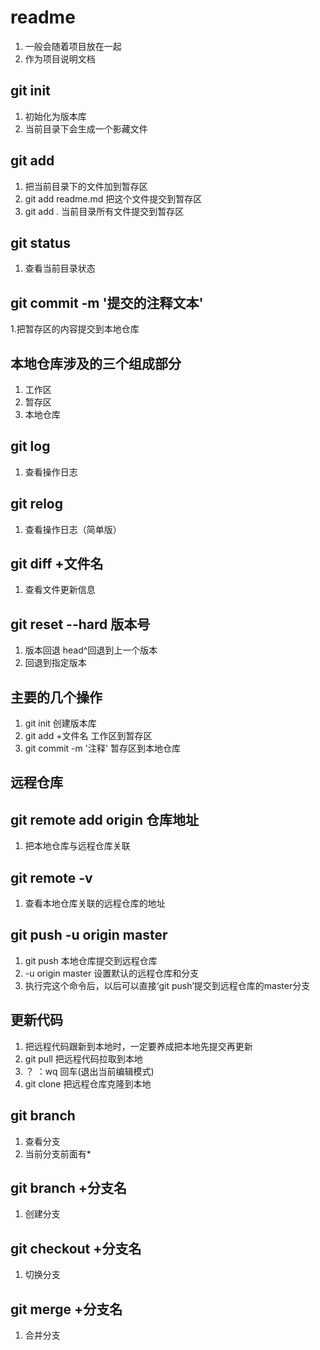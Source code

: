 # readme

1. 一般会随着项目放在一起
2. 作为项目说明文档

## git init

 1. 初始化为版本库
 2. 当前目录下会生成一个影藏文件

## git add

 1. 把当前目录下的文件加到暂存区
 2. git add readme.md 把这个文件提交到暂存区
 3. git add . 当前目录所有文件提交到暂存区

## git status

 1. 查看当前目录状态

## git commit -m '提交的注释文本'

 1.把暂存区的内容提交到本地仓库

## 本地仓库涉及的三个组成部分

1. 工作区
2. 暂存区
3. 本地仓库

## git log

1. 查看操作日志

## git relog

1. 查看操作日志（简单版）

## git diff +文件名

1. 查看文件更新信息

## git reset --hard 版本号

1. 版本回退 head^回退到上一个版本
2. 回退到指定版本

## 主要的几个操作

1. git init  创建版本库
2. git add +文件名  工作区到暂存区
3. git commit -m '注释'  暂存区到本地仓库

## 远程仓库

## git remote add origin 仓库地址

1. 把本地仓库与远程仓库关联

## git remote -v

1. 查看本地仓库关联的远程仓库的地址

## git push -u origin master

1. git push  本地仓库提交到远程仓库
2. -u origin master 设置默认的远程仓库和分支
3. 执行完这个命令后，以后可以直接‘git push’提交到远程仓库的master分支

## 更新代码

1. 把远程代码跟新到本地时，一定要养成把本地先提交再更新
2. git pull 把远程代码拉取到本地
3. ？ ：wq 回车(退出当前编辑模式)
4. git clone 把远程仓库克隆到本地

## git branch

1. 查看分支
2. 当前分支前面有*

## git branch +分支名

1. 创建分支

## git checkout +分支名

1. 切换分支

## git merge +分支名

1. 合并分支
